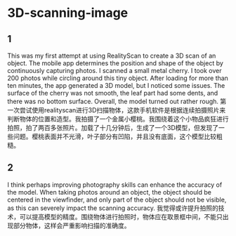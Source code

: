 # 3D-scanning-image
## 1
This was my first attempt at using RealityScan to create a 3D scan of an object. The mobile app determines the position and shape of the object by continuously capturing photos. I scanned a small metal cherry. I took over 200 photos while circling around this tiny object. After loading for more than ten minutes, the app generated a 3D model, but I noticed some issues. The surface of the cherry was not smooth, the leaf part had some dents, and there was no bottom surface. Overall, the model turned out rather rough.
第一次尝试使用realityscan进行3D扫描物体，这款手机软件是根据连续拍摄照片来判断物体的位置和造型。我拍摄了一个金属小樱桃。我围绕着这个小物品疯狂进行拍照，拍了两百多张照片。加载了十几分钟后，生成了一个3D模型，但发现了一些问题。樱桃表面并不光滑，叶子部分有凹陷，并且没有底面，这个模型比较粗糙。
## 2
I think perhaps improving photography skills can enhance the accuracy of the model. When taking photos around an object, the object should be centered in the viewfinder, and only part of the object should not be visible, as this can severely impact the scanning accuracy.
我觉得或许提升拍照的技术，可以提高模型的精度。围绕物体进行拍照时，物体应在取景框中间，不能只出现部分物体，这样会严重影响扫描的准确度。
